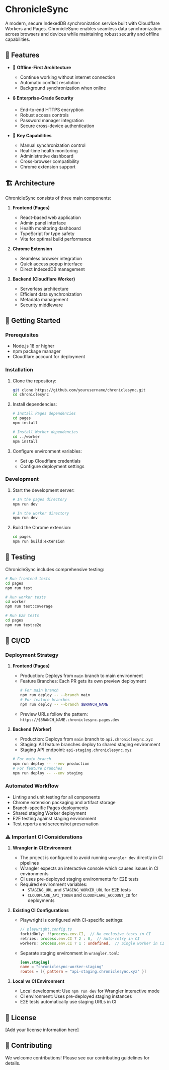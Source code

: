 # ChronicleSync

A modern, secure IndexedDB synchronization service built with Cloudflare Workers and Pages. ChronicleSync enables seamless data synchronization across browsers and devices while maintaining robust security and offline capabilities.

## 🌟 Features

- 📱 **Offline-First Architecture**
  - Continue working without internet connection
  - Automatic conflict resolution
  - Background synchronization when online

- 🔒 **Enterprise-Grade Security**
  - End-to-end HTTPS encryption
  - Robust access controls
  - Password manager integration
  - Secure cross-device authentication

- 🎯 **Key Capabilities**
  - Manual synchronization control
  - Real-time health monitoring
  - Administrative dashboard
  - Cross-browser compatibility
  - Chrome extension support

## 🏗️ Architecture

ChronicleSync consists of three main components:

1. **Frontend (Pages)**
   - React-based web application
   - Admin panel interface
   - Health monitoring dashboard
   - TypeScript for type safety
   - Vite for optimal build performance

2. **Chrome Extension**
   - Seamless browser integration
   - Quick access popup interface
   - Direct IndexedDB management

3. **Backend (Cloudflare Worker)**
   - Serverless architecture
   - Efficient data synchronization
   - Metadata management
   - Security middleware

## 🚀 Getting Started

### Prerequisites
- Node.js 18 or higher
- npm package manager
- Cloudflare account for deployment

### Installation

1. Clone the repository:
   ```bash
   git clone https://github.com/yourusername/chroniclesync.git
   cd chroniclesync
   ```

2. Install dependencies:
   ```bash
   # Install Pages dependencies
   cd pages
   npm install

   # Install Worker dependencies
   cd ../worker
   npm install
   ```

3. Configure environment variables:
   - Set up Cloudflare credentials
   - Configure deployment settings

### Development

1. Start the development server:
   ```bash
   # In the pages directory
   npm run dev

   # In the worker directory
   npm run dev
   ```

2. Build the Chrome extension:
   ```bash
   cd pages
   npm run build:extension
   ```

## 🧪 Testing

ChronicleSync includes comprehensive testing:

```bash
# Run frontend tests
cd pages
npm run test

# Run worker tests
cd worker
npm run test:coverage

# Run E2E tests
cd pages
npm run test:e2e
```

## 🔄 CI/CD

### Deployment Strategy

1. **Frontend (Pages)**
   - Production: Deploys from `main` branch to main environment
   - Feature Branches: Each PR gets its own preview deployment
     ```bash
     # For main branch
     npm run deploy -- --branch main
     # For feature branches
     npm run deploy -- --branch $BRANCH_NAME
     ```
   - Preview URLs follow the pattern: `https://$BRANCH_NAME.chroniclesync.pages.dev`

2. **Backend (Worker)**
   - Production: Deploys from `main` branch to `api.chroniclesync.xyz`
   - Staging: All feature branches deploy to shared staging environment
   - Staging API endpoint: `api-staging.chroniclesync.xyz`
   ```bash
   # For main branch
   npm run deploy -- --env production
   # For feature branches
   npm run deploy -- --env staging
   ```

### Automated Workflow

- Linting and unit testing for all components
- Chrome extension packaging and artifact storage
- Branch-specific Pages deployments
- Shared staging Worker deployment
- E2E testing against staging environment
- Test reports and screenshot preservation

### ⚠️ Important CI Considerations

1. **Wrangler in CI Environment**
   - The project is configured to avoid running `wrangler dev` directly in CI pipelines
   - Wrangler expects an interactive console which causes issues in CI environments
   - CI uses pre-deployed staging environments for E2E tests
   - Required environment variables:
     - `STAGING_URL` and `STAGING_WORKER_URL` for E2E tests
     - `CLOUDFLARE_API_TOKEN` and `CLOUDFLARE_ACCOUNT_ID` for deployments

2. **Existing CI Configurations**
   - Playwright is configured with CI-specific settings:
     ```typescript
     // playwright.config.ts
     forbidOnly: !!process.env.CI,  // No exclusive tests in CI
     retries: process.env.CI ? 2 : 0,  // Auto-retry in CI
     workers: process.env.CI ? 1 : undefined,  // Single worker in CI
     ```
   - Separate staging environment in `wrangler.toml`:
     ```toml
     [env.staging]
     name = "chroniclesync-worker-staging"
     routes = [{ pattern = "api-staging.chroniclesync.xyz" }]
     ```

3. **Local vs CI Environment**
   - Local development: Use `npm run dev` for Wrangler interactive mode
   - CI environment: Uses pre-deployed staging instances
   - E2E tests automatically use staging URLs in CI

## 📄 License

[Add your license information here]

## 🤝 Contributing

We welcome contributions! Please see our contributing guidelines for details.

